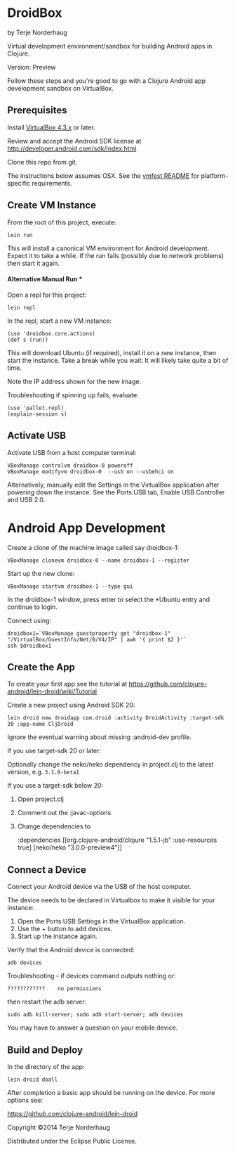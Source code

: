 DroidBox
========
by Terje Norderhaug

Virtual development environment/sandbox for building Android apps in Clojure.

Version: Preview

Follow these steps and you're good to go with a Clojure Android app development sandbox on VirtualBox.

## Prerequisites

Install [VirtualBox 4.3.x](https://www.virtualbox.org/wiki/Downloads) or later.

Review and accept the Android SDK license at http://developer.android.com/sdk/index.html

Clone this repo from git.

The instructions below assumes OSX. See the [vmfest README](https://github.com/tbatchelli/vmfest) for platform-specific requirements.

## Create VM Instance

From the root of this project, execute:

    lein run

This will install a canonical VM environment for Android development. Expect it to take a while. 
If the run fails (possibly due to network problems) then start it again.

#### Alternative Manual Run *

Open a repl for this project:

    lein repl

In the repl, start a new VM instance:

    (use 'droidbox.core.actions)
    (def s (run))

This will download Ubuntu (if required), install it on a new instance, then start the instance.
Take a break while you wait: It will likely take quite a bit of time.

Note the IP address shown for the new image.

Troubleshooting if spinning up fails, evaluate:

    (use 'pallet.repl)
    (explain-session s)

## Activate USB

Activate USB from a host computer terminal:

    VBoxManage controlvm droidbox-0 poweroff
    VBoxManage modifyvm droidbox-0  --usb on --usbehci on

Alternatively, manually edit the Settings in the VirtualBox application after powering down the instance. 
See the Ports:USB tab, Enable USB Controller and USB 2.0.

# Android App Development

Create a clone of the machine image called say droidbox-1:

    VBoxManage clonevm droidbox-0 --name droidbox-1 --register

Start up the new clone:

    VBoxManage startvm droidbox-1 --type gui

In the droidbox-1 window, press enter to select the *Ubuntu entry and continue to login.

Connect using:

    droidbox1=`VBoxManage guestproperty get "droidbox-1" "/VirtualBox/GuestInfo/Net/0/V4/IP" | awk '{ print $2 }'`
    ssh $droidbox1

##  Create the App

To create your first app see the tutorial at https://github.com/clojure-android/lein-droid/wiki/Tutorial

Create a new project using Android SDK 20:

    lein droid new droidapp com.droid :activity DroidActivity :target-sdk 20 :app-name CljDroid

Ignore the eventual warning about missing :android-dev profile.

If you use target-sdk 20 or later:

Optionally change the neko/neko dependency in project.clj to the latest version, e.g. ``3.1.0-beta1``

If you use a target-sdk below 20:

1. Open project.clj
2. Comment out the :javac-options
3. Change dependencies to

 
    :dependencies [[org.clojure-android/clojure "1.5.1-jb" :use-resources true]
                   [neko/neko "3.0.0-preview4"]]

## Connect a Device

Connect your Android device via the USB of the host computer.

The device needs to be declared in Virtualbox to make it visible for your instance:

1. Open the Ports:USB Settings in the VirtualBox application. 
2. Use the + button to add devices.
3. Start up the instance again.

Verify that the Android device is connected:

    adb devices

Troubleshooting - if devices command outputs nothing or:

    ????????????	no permissions

then restart the adb server:

    sudo adb kill-server; sudo adb start-server; adb devices

You may have to answer a question on your mobile device.

## Build and Deploy

In the directory of the app:

    lein droid doall

After completion a basic app should be running on the device. For more options see:

https://github.com/clojure-android/lein-droid


Copyright ©2014 Terje Norderhaug

Distributed under the Eclipse Public License.

